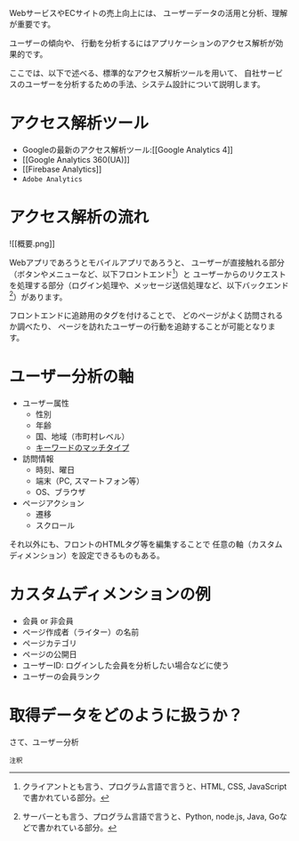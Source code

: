 WebサービスやECサイトの売上向上には、
ユーザーデータの活用と分析、理解が重要です。

ユーザーの傾向や、
行動を分析するにはアプリケーションのアクセス解析が効果的です。

ここでは、以下で述べる、標準的なアクセス解析ツールを用いて、
自社サービスのユーザーを分析するための手法、システム設計について説明します。


# アクセス解析ツール

- Googleの最新のアクセス解析ツール:[[Google Analytics 4]]
- [[Google Analytics 360(UA)]]
- [[Firebase Analytics]]
-  `Adobe Analytics` 


# アクセス解析の流れ

![[概要.png]]

Webアプリであろうとモバイルアプリであろうと、
ユーザーが直接触れる部分（ボタンやメニューなど、以下フロントエンド[^1]）と
ユーザーからのリクエストを処理する部分（ログイン処理や、メッセージ送信処理など、以下バックエンド[^2]）があります。

フロントエンドに追跡用のタグを付けることで、
どのページがよく訪問されるか調べたり、
ページを訪れたユーザーの行動を追跡することが可能となります。

# ユーザー分析の軸

- ユーザー属性
	-  性別
	-  年齢
	-  国、地域（市町村レベル）
	-  [キーワードのマッチタイプ](https://support.google.com/google-ads/answer/7478529?hl=ja#zippy=%2C%E3%83%95%E3%83%AC%E3%83%BC%E3%82%BA%E4%B8%80%E8%87%B4)
-  訪問情報
	-  時刻、曜日
	-  端末（PC, スマートフォン等）
	-  OS、ブラウザ
-  ページアクション
	-  遷移
	-  スクロール

それ以外にも、フロントのHTMLタグ等を編集することで
任意の軸（カスタムディメンション）を設定できるものもある。

# カスタムディメンションの例

- 会員 or 非会員
- ページ作成者（ライター）の名前
- ページカテゴリ
- ページの公開日
- ユーザーID: ログインした会員を分析したい場合などに使う
- ユーザーの会員ランク

# 取得データをどのように扱うか？

さて、ユーザー分析

`注釈` 
[^1]: クライアントとも言う、プログラム言語で言うと、HTML, CSS, JavaScriptで書かれている部分。
[^2]: サーバーとも言う、プログラム言語で言うと、Python, node.js, Java, Goなどで書かれている部分。